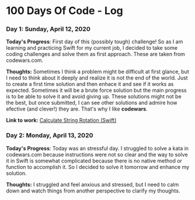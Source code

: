# 100 Days Of Code - Log

### Day 1: Sunday, April 12, 2020
**Today's Progress**: First day of this (possibly tough) challenge! So as I am learning and practicing Swift for my current job, I decided to take some coding challenges and solve them as first approach. These are taken from codewars.com.

**Thoughts:** Sometimes I think a problem might be difficult at first glance, but I need to think about it deeply and realize it is not the end of the world. Just to create a first time solution and then enhace it and see if it works as expected. Sometimes it will be a brute force solution but the main progress is to be able to solve it and avoid giving up. These solutions might not be the best, but once submitted, I can see other solutions and admire how efective (and clever!) they are. That's why I like **codewars**.

**Link to work:** [Calculate String Rotation (Swift)](https://www.codewars.com/kata/reviews/58de85f6355018cdcc000430/groups/5e93df43238ad00001b7b0eb)

### Day 2: Monday, April 13, 2020

**Today's Progress**: Today was an stressful day. I struggled to solve a kata in codewars.com because instructions were not so clear and the way to solve it in Swift is somewhat complicated because there is no native method or function to accomplish it. So I decided to solve it tomorrow and enhance my solution.

**Thoughts:** I struggled and feel anxious and stressed, but I need to calm down and watch things from another perspective to clarify my thoughts.